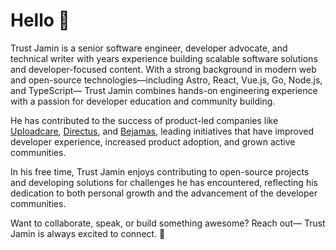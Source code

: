 # Hello 👋

Trust Jamin is a senior software engineer, developer advocate, and technical writer with years experience building scalable software solutions and developer-focused content. With a strong background in modern web and open-source technologies—including Astro, React, Vue.js, Go, Node.js, and TypeScript— Trust Jamin combines hands-on engineering experience with a passion for developer education and community building.

He has contributed to the success of product-led companies like [Uploadcare](https://uploadcare.com/), [Directus](https://directus.io/), and [Bejamas](https://bejamas.io/), leading initiatives that have improved developer experience, increased product adoption, and grown active communities. 

<!-- At Uploadcare, Trust led the creation of developer resources that boosted blog traffic by 30% and onboarded over 5,000 developers. At Directus, his technical documentation helped raise onboarding success rates by 50% and expanded the developer community by 30% [Community Leads Africa](https://communityleads.africa/).-->

<!-- As th DevRel Community Lead of [Polygon Guild Lagos](https://polygon.technology/community/guilds/), Trust Jamin is deeply invested in empowering Africa’s tech ecosystem. He’s also a [Twilio Champion](https://www.twilio.com) and a [Notion Ambassador](https://www.notion.so), collaborating on global initiatives to uplift developers through talks, events, and educational content.

With over a million views across platforms like [Hashnode](https://hashnode.com/@codejagaban), [Dev.to](https://dev.to/codejagaban), [Apify](https://apify.com/blog), [Medium](https://medium.com/@codejagaban), and his own [personal blog](https://blog.jamin.sh/). Trust Jamin has a proven knack for turning complex technical concepts into friendly, digestible content. He has also spoken at international conferences like [CityJS Lagos](https://cityjsconf.org/lagos2023/), [UDC (Untitled Design Conference)](https://www.udconf.com/), and [CMFest Africa](https://www.cmfestafrica.com/), inspiring developers around the world.-->


In his free time, Trust Jamin enjoys contributing to open-source projects and developing solutions for challenges he has encountered, reflecting his dedication to both personal growth and the advancement of the developer communities. 



Want to collaborate, speak, or build something awesome? Reach out— Trust Jamin is always excited to connect. 🚀



